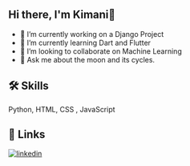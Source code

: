 ## Hi there, I'm Kimani👋
- 🔭 I’m currently working on a Django Project 
- 🌱 I’m currently learning  Dart and Flutter
- 👯 I’m looking to collaborate on Machine Learning 
- 💬 Ask me about the moon and its cycles.

## 🛠 Skills
Python, HTML, CSS , JavaScript
  
## 🔗 Links
[![linkedin](https://img.shields.io/badge/linkedin-0A66C2?style=for-the-badge&logo=linkedin&logoColor=white)](https://www.linkedin.com/in/kimani-lyn)


